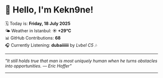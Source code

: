 # 👋 Hello, I'm Kekn9ne!

🗓️ Today is: **Friday, 18 July 2025**  
🌤️ Weather in Istanbul: **☀️   +29°C**  
📊 GitHub Contributions: **68**  
🎧 Currently Listening: **dubaiiiiii** by *Lvbel C5* 🎶

---

_"It still holds true that man is most uniquely human when he turns obstacles into opportunities. — *Eric Hoffer*"_

---
